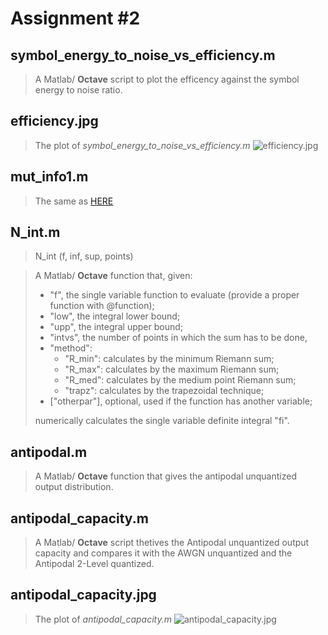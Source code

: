# Assignment #2

## symbol_energy_to_noise_vs_efficiency.m

> A Matlab/ __Octave__ script to plot the efficency against the symbol energy to noise ratio.

## efficiency.jpg

>The plot of _symbol_energy_to_noise_vs_efficiency.m_
![efficiency.jpg](https://raw.github.com/alexpacini/TIC/master/TIC/assignment02_apcap_numint/efficiency.jpg)

## mut_info1.m

>The same as [HERE](https://github.com/alexpacini/TIC/tree/master/TIC/mut_info1)

## N_int.m

> 	N_int (f, inf, sup, points)

> A Matlab/ __Octave__ function that, given:
>
> * "f", the single variable function to evaluate (provide a proper function with @function);
> * "low", the integral lower bound;
> * "upp", the integral upper bound;
> * "intvs", the number of points in which the sum has to be done,
> * "method":
>     * "R_min": calculates by the minimum Riemann sum;
>     * "R_max": calculates by the maximum Riemann sum;
>     * "R_med": calculates by the medium point Riemann sum;
>     * "trapz": calculates by the trapezoidal technique;
> * ["otherpar"], optional, used if the function has another variable;
>
> numerically calculates the single variable definite integral "fi".

## antipodal.m

> A Matlab/ __Octave__ function that gives the antipodal unquantized output distribution.

## antipodal_capacity.m

> A Matlab/ __Octave__ script thetives the Antipodal unquantized output capacity and compares it with the AWGN unquantized and the Antipodal 2-Level quantized.

## antipodal_capacity.jpg

> The plot of _antipodal_capacity.m_
![antipodal_capacity.jpg](https://raw.github.com/alexpacini/TIC/master/TIC/assignment02_apcap_numint/antipodal_capacity.jpg)